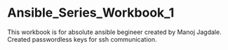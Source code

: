 # Ansible_Series_Workbook_1


This workbook is for absolute ansible begineer created by Manoj Jagdale.
Created passwordless keys for ssh communication.
